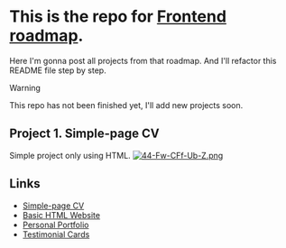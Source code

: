 # This is the repo for [Frontend roadmap](https://roadmap.sh/frontend).
Here I'm gonna post all projects from that roadmap. And I'll refactor this README file step by step.
> [!WARNING]
> This repo has not been finished yet, I'll add new projects soon.

## Project 1. Simple-page CV
Simple project only using HTML. [![44-Fw-CFf-Ub-Z.png](https://i.postimg.cc/q7H75hTN/44-Fw-CFf-Ub-Z.png)](https://postimg.cc/hXMgJGhn)

## Links
* [Simple-page CV](https://roadmap.sh/projects/single-page-cv) 
* [Basic HTML Website](https://roadmap.sh/projects/basic-html-website)
* [Personal Portfolio](https://roadmap.sh/projects/portfolio-website)
* [Testimonial Cards](https://roadmap.sh/projects/testimonial-cards)
